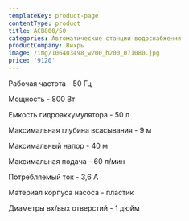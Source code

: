 ```yaml
---
templateKey: product-page
contentType: product
title: АСВ800/50
categories: Автоматические станции водоснабжения
productCompany: Вихрь
image: /img/106403498_w200_h200_071080.jpg
price: '9120'
---
```

Рабочая частота - 50 Гц

Мощность - 800 Вт

Емкость гидроаккумулятора - 50 л

Максимальная глубина всасывания - 9 м

Максимальный напор - 40 м

Максимальная подача - 60 л/мин

Потребляемый ток - 3,6 А

Материал корпуса насоса - пластик

Диаметры вх/вых отверстий - 1 дюйм
